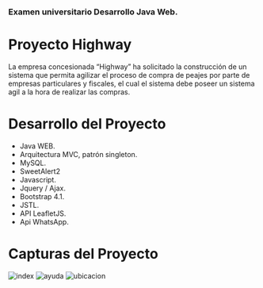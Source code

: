 ### Examen universitario Desarrollo Java Web.
# Proyecto Highway
La empresa concesionada “Highway” ha solicitado la construcción de un sistema que permita agilizar el
proceso de compra de peajes por parte de empresas particulares y fiscales, el cual el sistema debe poseer un sistema agil a la hora de realizar las compras.

# Desarrollo del Proyecto
* Java WEB.
* Arquitectura MVC, patrón singleton.
* MySQL.
* SweetAlert2
* Javascript.
* Jquery / Ajax.
* Bootstrap 4.1.
* JSTL.
* API LeafletJS.
* Api WhatsApp.

# Capturas del Proyecto
<img src="https://i.ibb.co/pPZLzxG/index.png" alt="index" border="0">
<img src="https://i.ibb.co/Pg46RyH/ayuda.png" alt="ayuda" border="0">
<img src="https://i.ibb.co/W34ZcfJ/ubicacion.png" alt="ubicacion" border="0">
